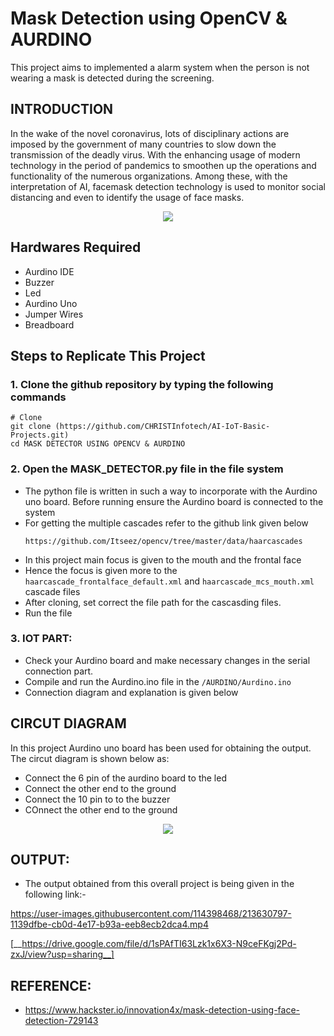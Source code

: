 # Mask Detection using OpenCV & AURDINO

This project aims to implemented a alarm system when the person is not wearing a mask is detected during the screening.

## INTRODUCTION

In the wake of the novel coronavirus, lots of disciplinary actions are imposed by the government of many countries to slow down the transmission of the deadly virus. With the enhancing usage of modern technology in the period of pandemics to smoothen up the operations and functionality of the numerous organizations. Among these, with the interpretation of AI, facemask detection technology is used to monitor social distancing and even to identify the usage of face masks.

<p align="center">
  <img src="https://user-images.githubusercontent.com/114398468/213355132-3a9945ef-ffaa-4cb6-9b6d-59d2afb6c936.png" />
</p>

## Hardwares Required

 - Aurdino IDE
 - Buzzer
 - Led
 - Aurdino Uno
 - Jumper Wires
 - Breadboard

## Steps to Replicate This Project

### 1. Clone the github repository by typing the following commands

```
# Clone
git clone (https://github.com/CHRISTInfotech/AI-IoT-Basic-Projects.git)
cd MASK DETECTOR USING OPENCV & AURDINO
```

### 2. Open the MASK_DETECTOR.py file in the file system

 - The python file is written in such a way to incorporate with the Aurdino uno board. Before running ensure the Aurdino board is connected to the system
 - For getting the multiple cascades refer to the github link given below
    ```
    https://github.com/Itseez/opencv/tree/master/data/haarcascades
    ```
 - In this project main focus is given to the mouth and the frontal face
 - Hence the focus is given more to the ```haarcascade_frontalface_default.xml``` and ```haarcascade_mcs_mouth.xml``` cascade files 
 - After cloning, set correct the file path for the cascasding files.
 - Run the file
 
### 3. IOT PART:

 - Check your Aurdino board and make necessary changes in the serial connection part.
 - Compile and run the Aurdino.ino file in the ```/AURDINO/Aurdino.ino```
 - Connection diagram and explanation is given below
 
## CIRCUT DIAGRAM

In this project Aurdino uno board has been used for obtaining the output. The circut diagram is shown below as:

+ Connect the 6 pin of the aurdino board to the led
+ Connect the other end to the ground
+ Connect the 10 pin to to the buzzer 
+ COnnect the other end to the ground

<p align="center">
  <img src="https://user-images.githubusercontent.com/114398468/213362284-26444d3c-2030-42c8-8927-7d9acae1efeb.jpeg" />
</p>


## OUTPUT:

- The output obtained from this overall project is being given in the following link:-

https://user-images.githubusercontent.com/114398468/213630797-1139dfbe-cb0d-4e17-b93a-eeb8ecb2dca4.mp4

[__https://drive.google.com/file/d/1sPAfTI63Lzk1x6X3-N9ceFKgj2Pd-zxJ/view?usp=sharing__]

## REFERENCE:
 - https://www.hackster.io/innovation4x/mask-detection-using-face-detection-729143










